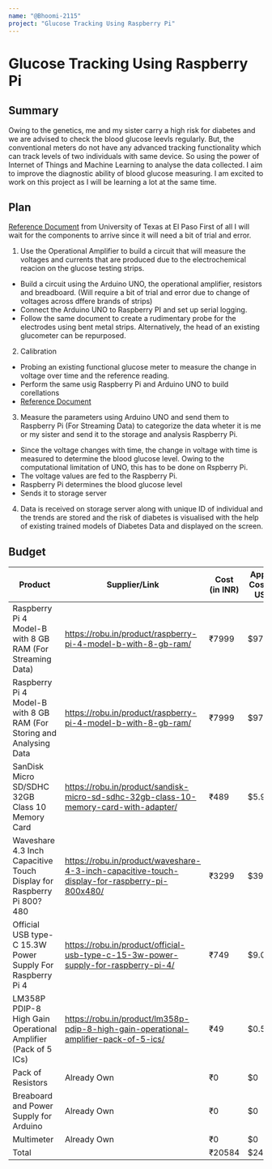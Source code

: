 ```yaml
---
name: "@Bhoomi-2115"
project: "Glucose Tracking Using Raspberry Pi"
---
```


# Glucose Tracking Using Raspberry Pi

## Summary

Owing to the genetics, me and my sister carry a high risk for diabetes and we are advised to check the blood glucose leevls regularly. But, the conventional meters do not have any advanced tracking functionality which can track levels of two individuals with same device. So using the power of Internet of Things and Machine Learning to analyse the data collected. I aim to improve the diagnostic ability of blood glucose measuring. I am excited to work on this project as I will be learning a lot at the same time.

## Plan

[Reference Document](http://www.ece.utep.edu/courses/web1305/EE1305/modules/module_6.htm) from University of Texas at El Paso
First of all I will wait for the components to arrive since it will need a bit of trial and error.
1. Use the Operational Amplifier to build a circuit that will measure the voltages and currents that are produced due to the electrochemical reacion on the glucose testing strips.
  - Build a circuit using the Arduino UNO, the operational amplifier, resistors and breadboard. (Will require a bit of trial and error due to change of voltages across dffere brands of strips)
  - Connect the Arduino UNO to Raspberry PI and set up serial logging.
  - Follow the same document to create a rudimentary probe for the electrodes using bent metal strips. Alternatively, the head of an existing glucometer can be repurposed.

2. Calibration
  - Probing an existing functional glucose meter to measure the change in voltage over time and the reference reading.
  - Perform the same usig Raspberry Pi and Arduino UNO to build corellations
  - [Reference Document](https://www.nxp.com/docs/en/application-note/AN4364.pdf)

3. Measure the parameters using Arduino UNO and send them to Raspberry Pi (For Streaming Data) to categorize the data wheter it is me or my sister and send it to the storage and analysis Raspberry Pi.
  - Since the voltage changes with time, the change in voltage with time is measured to determine the blood glucose level. Owing to the computational limitation of UNO, this has to be done on Rspberry Pi.
  - The voltage values are fed to the Raspberry Pi.
  - Raspberry Pi determines the blood glucose level
  - Sends it to storage server

4. Data is received on storage server along with unique ID of individual and the trends are stored and the risk of diabetes is visualised with the help of existing trained models of Diabetes Data and displayed on the screen.

## Budget

| Product                                                               | Supplier/Link                                                                                 | Cost (in INR)  |  Approx Cost (in USD) |
| --------------------------------------------------------------------- | --------------------------------------------------------------------------------------------- | -------------- | --------------------- |
| Raspberry Pi 4 Model-B with 8 GB RAM (For Streaming Data)             | https://robu.in/product/raspberry-pi-4-model-b-with-8-gb-ram/                                 | ₹7999          | $97                   |
| Raspberry Pi 4 Model-B with 8 GB RAM (For Storing and Analysing Data  | https://robu.in/product/raspberry-pi-4-model-b-with-8-gb-ram/                                 | ₹7999          | $97                   |
| SanDisk Micro SD/SDHC 32GB Class 10 Memory Card                       | https://robu.in/product/sandisk-micro-sd-sdhc-32gb-class-10-memory-card-with-adapter/         | ₹489           | $5.92                 |
| Waveshare 4.3 Inch Capacitive Touch Display for Raspberry Pi 800?480  | https://robu.in/product/waveshare-4-3-inch-capacitive-touch-display-for-raspberry-pi-800x480/ | ₹3299          | $39.09                |
| Official USB type-C 15.3W Power Supply For Raspberry Pi 4             | https://robu.in/product/official-usb-type-c-15-3w-power-supply-for-raspberry-pi-4/            | ₹749           | $9.07                 |
| LM358P PDIP-8 High Gain Operational Amplifier (Pack of 5 ICs)         | https://robu.in/product/lm358p-pdip-8-high-gain-operational-amplifier-pack-of-5-ics/          | ₹49            | $0.59                 |
| Pack of Resistors                                                     | Already Own                                                                                   | ₹0             | $0                    |
| Breaboard and Power Supply for Arduino                               | Already Own                                                                                   | ₹0             | $0                    |
| Multimeter                                                            | Already Own                                                                                   | ₹0             | $0                    |
| Total                                                                 |                                                                                               | ₹20584         | $248.67               |
